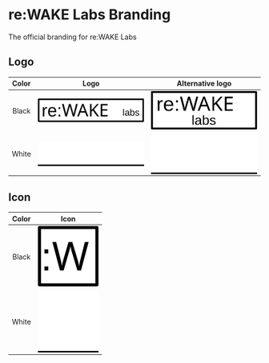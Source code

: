 # re:WAKE Labs Branding
The official branding for re:WAKE Labs

## Logo
|           Color            |          Logo          |          Alternative logo          |
| :----------------------------: | :----------------------------: | :----------------------------: |
| Black | <div style="background-color: #fff;">![reWAKE Labs logo text](logo_black.svg)</div> | <div style="background-color: #fff;">![reWAKE Labs alternative logo](logo_black_alt.svg)</div> |
| White | <div style="background-color: #000;">![reWAKE Labs logo text](logo_white.svg)</div> | <div style="background-color: #000;">![reWAKE Labs alternative logo](logo_white_alt.svg)</div> |

## Icon
|           Color            |          Icon          |        
| :----------------------------: | :----------------------------: |
| Black | <div style="background-color: #fff;">![reWAKE Labs logo text](icon_black.svg)</div> |
| White | <div style="background-color: #000;">![reWAKE Labs logo text](icon_white.svg)</div> |

